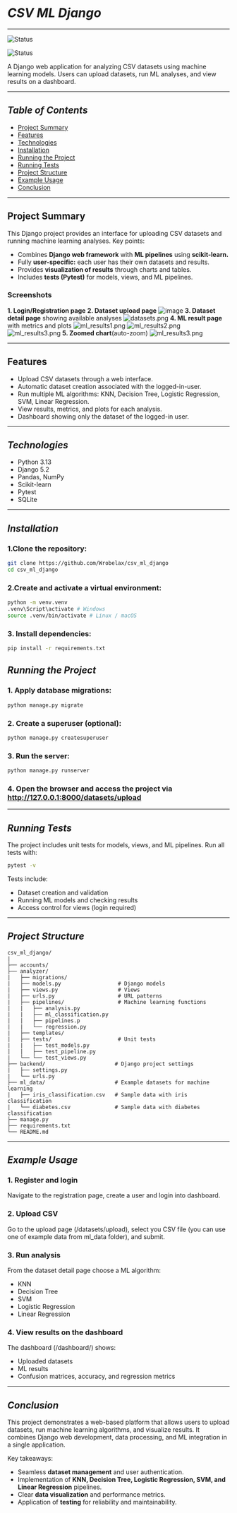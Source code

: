 # *CSV ML Django*
___
![Status](https://img.shields.io/badge/project_status-complete\closed-darkgreen)

![Status](https://img.shields.io/badge/testing-done-darkgreen)

A Django web application for analyzing CSV datasets using machine learning models. Users can upload datasets, run ML analyses, and view results on a dashboard.

___

## *Table of Contents*
- [Project Summary](#project-summary)
- [Features](#features)
- [Technologies](#technologies)
- [Installation](#installation)
- [Running the Project]()
- [Running Tests](#running-tests)
- [Project Structure](#project-structure)
- [Example Usage](#example-usage)
- [Conclusion](#conclusion)

___

## Project Summary
This Django project provides an interface for uploading CSV datasets and running machine learning analyses. Key points:
- Combines **Django web framework** with **ML pipelines** using **scikit-learn.**
- Fully **user-specific:** each user has their own datasets and results.
- Provides **visualization of results** through charts and tables.
- Includes **tests (Pytest)** for models, views, and ML pipelines.

### Screenshots
**1. Login/Registration page**
**2. Dataset upload page**
![image](https://github.com/user-attachments/assets/02c4b02a-4290-4eae-9d35-8534b70680c8)
**3. Dataset detail page** showing available analyses
![datasets.png](ml_data/screens/datasets.png)
**4. ML result page** with metrics and plots
![ml_results1.png](ml_data/screens/ml_results1.png)
![ml_results2.png](ml_data/screens/ml_results2.png)
![ml_results3.png](ml_data/screens/ml_results3.png)
**5. Zoomed chart**(auto-zoom)
![ml_results3.png](ml_data/screens/ml_results_zoomed.png)
___

## Features
- Upload CSV datasets through a web interface.
- Automatic dataset creation associated with the logged-in-user.
- Run multiple ML algorithms: KNN, Decision Tree, Logistic Regression, SVM, Linear Regression.
- View results, metrics, and plots for each analysis.
- Dashboard showing only the dataset of the logged-in user.

___

## *Technologies*
- Python 3.13
- Django 5.2
- Pandas, NumPy
- Scikit-learn
- Pytest
- SQLite

___

## *Installation*

### 1.Clone the repository:
```bash
git clone https://github.com/Wrobelax/csv_ml_django
cd csv_ml_django
```

### 2.Create and activate a virtual environment:
```bash
python -m venv.venv
.venv\Script\activate # Windows
source .venv/bin/activate # Linux / macOS
```

### 3. Install dependencies:
```bash
pip install -r requirements.txt
```

## *Running the Project*

### 1. Apply database migrations:
```bash
python manage.py migrate
```

### 2. Create a superuser (optional):
```bash
python manage.py createsuperuser
```

### 3. Run the server:
```bash
python manage.py runserver
```

### 4. Open the browser and access the project via http://127.0.0.1:8000/datasets/upload

___

## *Running Tests*
The project includes unit tests for models, views, and ML pipelines.
Run all tests with:
```bash
pytest -v
```
Tests include:
- Dataset creation and validation
- Running ML models and checking results
- Access control for views (login required)

___

## *Project Structure*
```
csv_ml_django/
|
├── accounts/
├── analyzer/
|   ├── migrations/
|   ├── models.py                  # Django models
|   ├── views.py                   # Views
|   ├── urls.py                    # URL patterns
|   ├── pipelines/                 # Machine learning functions
|   |   ├── analysis.py
|   |   ├── ml_classification.py
|   |   ├── pipelines.p
|   |   └── regression.py
|   ├── templates/
|   ├── tests/                     # Unit tests
|   |   ├── test_models.py
|   |   ├── test_pipeline.py
|   └── └── test_views.py
├── backend/                      # Django project settings
|   ├── settings.py
|   └── urls.py
├── ml_data/                      # Example datasets for machine learning
|   ├── iris_classification.csv   # Sample data with iris classification
|   └── diabetes.csv              # Sample data with diabetes classification
├── manage.py
├── requirements.txt
└── README.md
```
___

## *Example Usage*

### 1. Register and login
Navigate to the registration page, create a user and login into dashboard.

### 2. Upload CSV
Go to the upload page (/datasets/upload), select you CSV file (you can use one of example data from ml_data folder), and submit.

### 3. Run analysis
From the dataset detail page choose a ML algorithm:
- KNN
- Decision Tree
- SVM
- Logistic Regression
- Linear Regression

### 4. View results on the dashboard
The dashboard (/dashboard/) shows:
- Uploaded datasets
- ML results
- Confusion matrices, accuracy, and regression metrics

___

## *Conclusion*
This project demonstrates a web-based platform that allows users to upload datasets, run machine learning algorithms, and visualize results. It combines Django web development, data processing, and ML integration in a single application.

Key takeaways:
- Seamless **dataset management** and user authentication.
- Implementation of **KNN, Decision Tree, Logistic Regression, SVM, and Linear Regression** pipelines.
- Clear **data visualization** and performance metrics.
- Application of **testing** for reliability and maintainability.